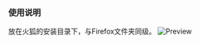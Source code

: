 ### 使用说明
放在火狐的安装目录下，与Firefox文件夹同级。
![Preview](https://raw.githubusercontent.com/runningcheese/RunningCheese-Firefox/master/Tools/Run%20Multiple%20Firefox%20Profiles/Run%20Multiple%20Firefox%20Profiles.jpg)
